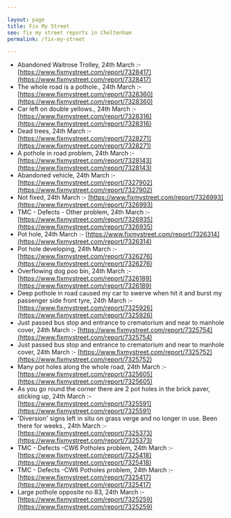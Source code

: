 ```yaml
---

layout: page
title: Fix My Street
seo: fix my street reports in Cheltenham
permalink: /fix-my-street

---
```


<!-- fix_marker starts -->

- Abandoned Waitrose Trolley, 24th March :- [https://www.fixmystreet.com/report/7328417](https://www.fixmystreet.com/report/7328417)
- The whole road is a pothole., 24th March :- [https://www.fixmystreet.com/report/7328360](https://www.fixmystreet.com/report/7328360)
- Car left on double yellows., 24th March :- [https://www.fixmystreet.com/report/7328316](https://www.fixmystreet.com/report/7328316)
- Dead trees, 24th March :- [https://www.fixmystreet.com/report/7328271](https://www.fixmystreet.com/report/7328271)
- A pothole in road problem, 24th March :- [https://www.fixmystreet.com/report/7328143](https://www.fixmystreet.com/report/7328143)
- Abandoned vehicle, 24th March :- [https://www.fixmystreet.com/report/7327902](https://www.fixmystreet.com/report/7327902)
- Not fixed, 24th March :- [https://www.fixmystreet.com/report/7326993](https://www.fixmystreet.com/report/7326993)
- TMC - Defects - Other problem, 24th March :- [https://www.fixmystreet.com/report/7326935](https://www.fixmystreet.com/report/7326935)
- Pot hole, 24th March :- [https://www.fixmystreet.com/report/7326314](https://www.fixmystreet.com/report/7326314)
- Pot hole developing, 24th March :- [https://www.fixmystreet.com/report/7326276](https://www.fixmystreet.com/report/7326276)
- Overflowing dog poo bin, 24th March :- [https://www.fixmystreet.com/report/7326189](https://www.fixmystreet.com/report/7326189)
- Deep pothole in road caused my car to swerve when hit it and burst my passenger side front tyre, 24th March :- [https://www.fixmystreet.com/report/7325926](https://www.fixmystreet.com/report/7325926)
- Just passed bus stop and entrance to crematorium and near to manhole cover, 24th March :- [https://www.fixmystreet.com/report/7325754](https://www.fixmystreet.com/report/7325754)
- Just passed bus stop and entrance to crematorium and near to manhole cover, 24th March :- [https://www.fixmystreet.com/report/7325752](https://www.fixmystreet.com/report/7325752)
- Many pot holes along the whole road, 24th March :- [https://www.fixmystreet.com/report/7325605](https://www.fixmystreet.com/report/7325605)
- As you go round the corner there are 2 pot holes in the brick paver, sticking up, 24th March :- [https://www.fixmystreet.com/report/7325591](https://www.fixmystreet.com/report/7325591)
- 'Diversion' signs left in situ on grass verge and no longer in use. Been there for weeks., 24th March :- [https://www.fixmystreet.com/report/7325373](https://www.fixmystreet.com/report/7325373)
- TMC - Defects -CW6 Potholes  problem, 24th March :- [https://www.fixmystreet.com/report/7325418](https://www.fixmystreet.com/report/7325418)
- TMC - Defects -CW6 Potholes  problem, 24th March :- [https://www.fixmystreet.com/report/7325417](https://www.fixmystreet.com/report/7325417)
- Large pothole opposite no 83, 24th March :- [https://www.fixmystreet.com/report/7325259](https://www.fixmystreet.com/report/7325259)

<!-- fix_marker ends -->